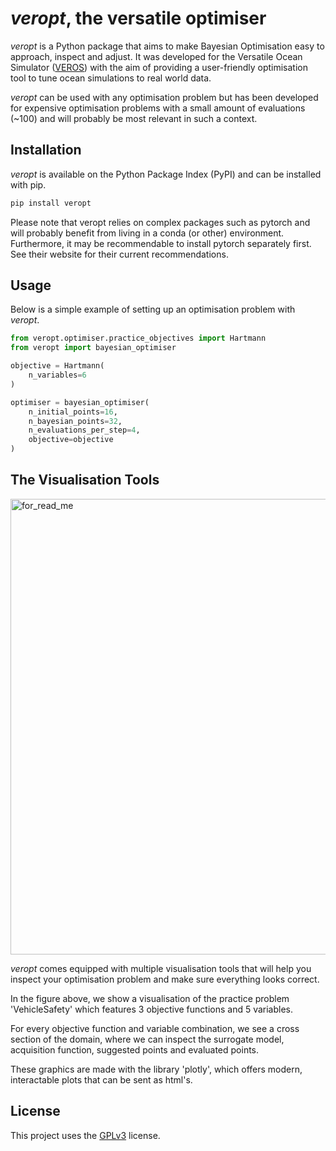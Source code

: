 
# _veropt_, the versatile optimiser

_veropt_ is a Python package that aims to make Bayesian Optimisation easy to approach, inspect and adjust. It was developed for the Versatile Ocean Simulator ([VEROS](https://veros.readthedocs.io/en/latest/)) with the aim of providing a user-friendly optimisation tool to tune ocean simulations to real world data. 

_veropt_ can be used with any optimisation problem but has been developed for expensive optimisation problems with a small amount of evaluations (~100) and will probably be most relevant in such a context.

## Installation

_veropt_ is available on the Python Package Index (PyPI) and can be installed with pip.

```bash
pip install veropt
```

Please note that veropt relies on complex packages such as pytorch and will probably benefit from living in a conda (or other) environment. Furthermore, it may be recommendable to install pytorch separately first. See their website for their current recommendations.


## Usage

Below is a simple example of setting up an optimisation problem with _veropt_. 

```python
from veropt.optimiser.practice_objectives import Hartmann
from veropt import bayesian_optimiser

objective = Hartmann(
    n_variables=6
)

optimiser = bayesian_optimiser(
    n_initial_points=16,
    n_bayesian_points=32,
    n_evaluations_per_step=4,
    objective=objective
)
```

## The Visualisation Tools

<img width="1399" height="729" alt="for_read_me" src="https://github.com/user-attachments/assets/7a45df99-ec19-4ffb-900b-a909d372b995" />


_veropt_ comes equipped with multiple visualisation tools that will help you inspect your optimisation problem and make sure everything looks correct.

In the figure above, we show a visualisation of the practice problem 'VehicleSafety' which features 3 objective functions and 5 variables.  

For every objective function and variable combination, we see a cross section of the domain, where we can inspect the surrogate model, acquisition function, suggested points and evaluated points.

These graphics are made with the library 'plotly', which offers modern, interactable plots that can be sent as html's.

## License

This project uses the [GPLv3](https://choosealicense.com/licenses/gpl-3.0/) license.
